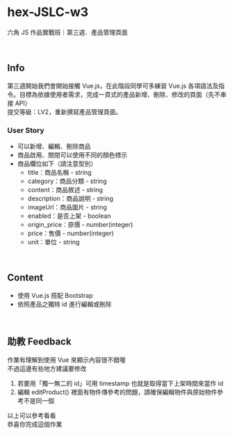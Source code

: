 # hex-JSLC-w3
六角 JS 作品實戰班｜第三週．產品管理頁面

<br>

## Info
第三週開始我們會開始接觸 Vue.js，在此階段同學可多練習 Vue.js 各項語法及指令。目標為依據使用者需求，完成一頁式的產品新增、刪除、修改的頁面（先不串接 API）  
提交等級：LV2，重新撰寫產品管理頁面。

### User Story
* 可以新增、編輯、刪除商品
* 商品啟用、關閉可以使用不同的顏色標示
* 商品欄位如下（請注意型別） 
    - title：商品名稱 - string
    - category：商品分類 - string
    - content：商品敘述 - string
    - description：商品說明 - string
    - imageUrl：商品圖片 - string
    - enabled：是否上架 - boolean
    - origin_price：原價 - number(integer)
    - price：售價 - number(integer)
    - unit：單位 - string

<br>

## Content 
* 使用 Vue.js 搭配 Bootstrap
* 依照產品之獨特 id 進行編輯或刪除
<!-- 圖片來源網站 -->
<!-- https://www.cosstores.com/en/men.html -->
<!-- https://www.tomford.com/ -->

<br>

## 助教 Feedback
作業有理解到使用 Vue 來顯示內容很不錯喔  
不過這邊有些地方建議要修改  

1. 若要用「獨一無二的 id」可用 timestamp 也就是取得當下上架時間來當作 id
1. 編輯 editProduct() 裡面有物件傳參考的問題，請確保編輯物件與原始物件參考不是同一個

以上可以參考看看  
恭喜你完成這個作業  